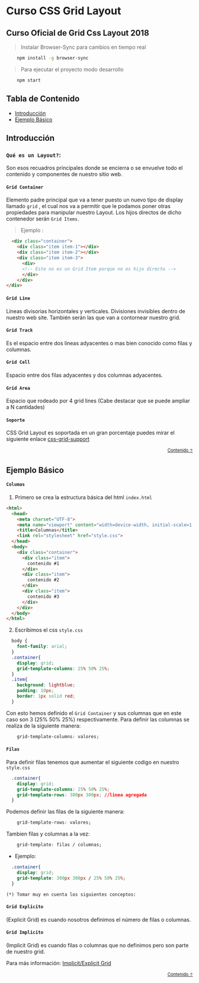 # Curso CSS Grid Layout 

## Curso Oficial de Grid Css Layout 2018

> Instalar Browser-Sync para cambios en tiempo real
```sh
    npm install -g browser-sync
```
> Para ejecutar el proyecto modo desarrollo
```sh
    npm start
```

## Tabla de Contenido
  - [Introducción](#introducción)
  - [Ejemplo Básico](#ejemplo-basico)

## Introducción

### `Qué es un Layout?`:
  Son esos recuadros principales donde se encierra o se envuelve todo el contenido y componentes de nuestro sitio web.

#### `Grid Container`
  Elemento padre principal que va a tener puesto un nuevo tipo de display llamado `grid` , el cual nos va a permitir que le podamos poner otras propiedades para manipular nuestro Layout. Los hijos directos de dicho contenedor serán `Grid Items`.
  > Ejemplo :
```html
  <div class="container">
    <div class="item item-1"></div>
    <div class="item item-2"></div>
    <div class="item item-3">
      <div>
      <!-- Este no es un Grid Item porque no es hijo directo -->
      </div>
    </div>
</div>
```
#### `Grid Line`
  Líneas divisorias horizontales y verticales.
  Divisiones invisibles dentro de nuestro web site.
  También serán las que van a contornear nuestro grid.

#### `Grid Track`
  Es el espacio entre dos lineas adyacentes o mas bien conocido como filas y columnas.

#### `Grid Cell`
  Espacio entre dos filas adyacentes y dos columnas adyacentes.

#### `Grid Area`
  Espacio que rodeado por 4 grid lines (Cabe destacar que se puede ampliar a N cantidades)

#### `Soporte`
  CSS Grid Layout es soportada en un gran
  porcentaje puedes mirar el siguiente
  enlace [css-grid-support](https://caniuse.com/#feat=css-grid)


<div align="right">
  <small><a href="#tabla-de-contenido">Contenido 🡡</a></small>
</div>

## Ejemplo Básico


#### `Columas`
1. Primero se crea la estructura básica del html `index.html`

```html
<html>
  <head>
    <meta charset="UTF-8">
    <meta name="viewport" content="width=device-width, initial-scale=1.0">
    <title>Columnas</title>
    <link rel="stylesheet" href="style.css">
  </head>
  <body>
    <div class="container">
      <div class="item">
        contenido #1
      </div>
      <div class="item">
        contenido #2
      </div>
      <div class="item">
        contenido #3
      </div>
    </div>
  </body>
</html>
```

2. Escribimos el css `style.css`

```css
  body {
    font-family: arial;
  }
  .container{
    display: grid;
    grid-template-columns: 25% 50% 25%;
  }
  .item{
    background: lightblue;
    padding: 10px;
    border: 1px solid red;
  }
```

Con esto hemos definido el `Grid Container` y sus columnas que en
este caso son 3 (25% 50% 25%) respectivamente.
Para definir las columnas se realiza de la siguiente manera:
```css
    grid-template-columns: valores;
```

#### `Filas`
  Para definir filas tenemos que aumentar
  el siguiente codigo en nuestro `style.css`

```css
  .container{
    display: grid;
    grid-template-columns: 25% 50% 25%;
    grid-template-rows: 300px 300px; //linea agregada
  }
```

Podemos definir las filas de la siguiente manera:
```css
    grid-template-rows: valores;
```
Tambien filas y columnas a la vez:
```css
    grid-template: filas / columnas;
```
- Ejemplo:
```css
  .container{
    display: grid;
    grid-template: 300px 300px / 25% 50% 25%;
  }
```
`(*) Tomar muy en cuenta los siguientes conceptos:`

#### `Grid Explicito`
  (Explicit Grid) es cuando nosotros definimos
  el número de filas o columnas.

#### `Grid Implicito`
  (Implicit Grid) es cuando filas o columnas
  que no definimos pero son parte de nuestro grid.

  Para más información: [Implicit/Explicit Grid](https://www.quackit.com/css/grid/tutorial/explicit_vs_implicit_grid.)


<div align="right">
  <small><a href="#tabla-de-contenido">Contenido 🡡</a></small>
</div>